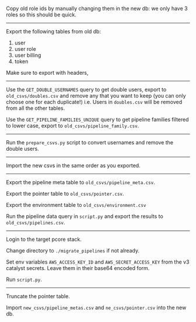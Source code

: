 Copy old role ids by manually changing them in the new db: we only have 3 roles so this should be quick.

---

Export the following tables from old db:

1) user
2) user role
3) user billing
4) token

 Make sure to export with headers,

---

Use the `GET_DOUBLE_USERNAMES` query to get double users, export to `old_csvs/doubles.csv` and remove any that you want to keep (you can only choose one for each duplicate!)
i.e. Users in `doubles.csv` will be removed from all the other tables.

Use the `GET_PIPELINE_FAMILIES_UNIQUE` query to get pipeline families filtered to lower case, export to `old_csvs/pipeline_family.csv`.

---

Run the `prepare_csvs.py` script to convert usernames and remove the double users.

---

Import the new csvs in the same order as you exported.

---

Export the pipeline meta table to `old_csvs/pipeline_meta.csv`.

Export the pointer table to `old_csvs/pointer.csv`.

Export the environment table to `old_csvs/environment.csv`

Run the pipeline data query in `script.py` and export the results to `old_csvs/pipelines.csv`.

---

Login to the target pcore stack.

Change directory to `./migrate_pipelines` if not already.

Set env variables `AWS_ACCESS_KEY_ID` and `AWS_SECRET_ACCESS_KEY` from the v3 catalyst secrets. Leave them in their base64 encoded form.

Run `script.py`.

---

Truncate the pointer table.

Import `new_csvs/pipeline_metas.csv` and `ne_csvs/pointer.csv` into the new db.
